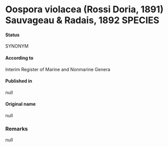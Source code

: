 Oospora violacea (Rossi Doria, 1891) Sauvageau & Radais, 1892 SPECIES
=======

#### Status
SYNONYM

#### According to
Interim Register of Marine and Nonmarine Genera

#### Published in
null

#### Original name
null

### Remarks
null